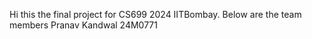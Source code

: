 Hi this the final project for CS699 2024 IITBombay.
Below are the team members
Pranav Kandwal 24M0771
